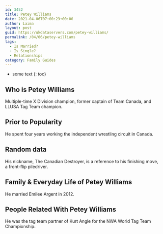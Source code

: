 ```yaml
---
id: 3452
title: Petey Williams
date: 2021-04-06T07:00:23+00:00
author: Laima
layout: post
guid: https://ukdataservers.com/petey-williams/
permalink: /04/06/petey-williams
tags:
  - Is Married?
  - Is Single?
  - Relationships
category: Family Guides
---
```


* some text
{: toc}


## Who is Petey Williams
                  
                  
                  
Multiple-time X Division champion, former captain of Team Canada, and LLUSA Tag Team champion.
                  
              
            
              
            
                
                
                
## Prior to Popularity
                  
                  
                  
He spent four years working the independent wrestling circuit in Canada.
                  
              
            
              
            
                
                
                
## Random data
                  
                  
                  
His nickname, The Canadian Destroyer, is a reference to his finishing move, a front-flip piledriver.
                  
              
            
              
            
                
                
                
## Family & Everyday Life of Petey Williams
                  
                  
                  
He married Emilee Argent in 2012.
                  
              
            
              
            
                
                
                
## People Related With Petey Williams
                  
                  
                  
He was the tag team partner of Kurt Angle for the NWA World Tag Team Championship.
                  
              
            
              
            
                
              
            
              
              
            
            
              
            
          
          
          